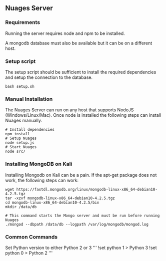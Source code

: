## Nuages Server

### Requirements

Running the server requires node and npm to be installed.

A mongodb database must also be available but it can be on a different host.

### Setup script
The setup script should be sufficient to install the required dependencies and setup the connection to the database.

```
bash setup.sh
```
### Manual Installation
The Nuages Server can run on any host that supports NodeJS (Windows/Linux/Mac). 
Once node is installed the following steps can install Nuages manually.

```
# Install dependencies
npm install
# Setup Nuages
node setup.js
# Start Nuages
node src/
```


### Installing MongoDB on Kali
Installing Mongodb on Kali can be a pain. If the apt-get package does not work, the following steps can work:
```
wget https://fastdl.mongodb.org/linux/mongodb-linux-x86_64-debian10-4.2.5.tgz
tar -xzvf mongodb-linux-x86_64-debian10-4.2.5.tgz
cd mongodb-linux-x86_64-debian10-4.2.5/bin
mkdir /data/db

# This command starts the Mongo server and must be run before running Nuages
./mongod --dbpath /data/db --logpath /var/log/mongodb/mongod.log
```

### Common Commands
Set Python version to either Python 2 or 3
'''
!set python 1 > Python 3
!set python 0 > Python 2
'''
